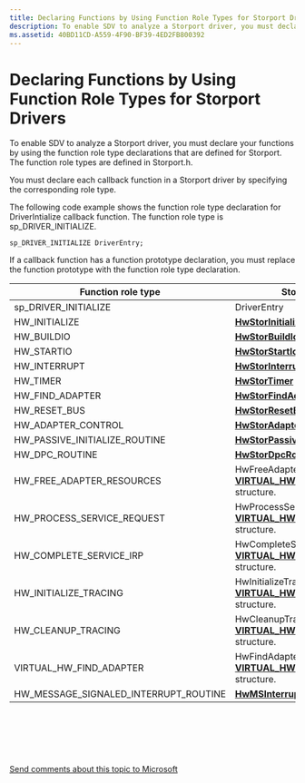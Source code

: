 ```yaml
---
title: Declaring Functions by Using Function Role Types for Storport Drivers
description: To enable SDV to analyze a Storport driver, you must declare your functions by using the function role type declarations that are defined for Storport. The function role types are defined in Storport.h.
ms.assetid: 40BD11CD-A559-4F90-BF39-4ED2FB800392
---
```


# Declaring Functions by Using Function Role Types for Storport Drivers


To enable SDV to analyze a Storport driver, you must declare your functions by using the function role type declarations that are defined for Storport. The function role types are defined in Storport.h.

You must declare each callback function in a Storport driver by specifying the corresponding role type.

The following code example shows the function role type declaration for DriverIntialize callback function. The function role type is sp\_DRIVER\_INITIALIZE.

```
sp_DRIVER_INITIALIZE DriverEntry;
```

If a callback function has a function prototype declaration, you must replace the function prototype with the function role type declaration.

| Function role type                        | Storport routine                                                                                                               |
|-------------------------------------------|--------------------------------------------------------------------------------------------------------------------------------|
| sp\_DRIVER\_INITIALIZE                    | DriverEntry                                                                                                                    |
| HW\_INITIALIZE                            | [**HwStorInitialize**](https://msdn.microsoft.com/library/windows/hardware/ff557396)                                                                               |
| HW\_BUILDIO                               | [**HwStorBuildIo**](https://msdn.microsoft.com/library/windows/hardware/ff557369)                                                                                     |
| HW\_STARTIO                               | [**HwStorStartIo**](https://msdn.microsoft.com/library/windows/hardware/ff557423)                                                                                     |
| HW\_INTERRUPT                             | [**HwStorInterrupt**](https://msdn.microsoft.com/library/windows/hardware/ff557403)                                                                                 |
| HW\_TIMER                                 | [**HwStorTimer**](https://msdn.microsoft.com/library/windows/hardware/ff557426)                                                                                         |
| HW\_FIND\_ADAPTER                         | [**HwStorFindAdapter**](https://msdn.microsoft.com/library/windows/hardware/ff557390)                                                                             |
| HW\_RESET\_BUS                            | [**HwStorResetBus**](https://msdn.microsoft.com/library/windows/hardware/ff557415)                                                                                   |
| HW\_ADAPTER\_CONTROL                      | [**HwStorAdapterControl**](https://msdn.microsoft.com/library/windows/hardware/ff557365)                                                                       |
| HW\_PASSIVE\_INITIALIZE\_ROUTINE          | [**HwStorPassiveInitializeRoutine**](https://msdn.microsoft.com/library/windows/hardware/ff557407)                                                   |
| HW\_DPC\_ROUTINE                          | [**HwStorDpcRoutine**](https://msdn.microsoft.com/library/windows/hardware/ff557383)                                                                               |
| HW\_FREE\_ADAPTER\_RESOURCES              | HwFreeAdapterResources part of the [**VIRTUAL\_HW\_INITIALIZATION\_DATA**](https://msdn.microsoft.com/library/windows/hardware/ff568010) structure.  |
| HW\_PROCESS\_SERVICE\_REQUEST             | HwProcessServiceRequest part of the [**VIRTUAL\_HW\_INITIALIZATION\_DATA**](https://msdn.microsoft.com/library/windows/hardware/ff568010) structure. |
| HW\_COMPLETE\_SERVICE\_IRP                | HwCompleteServiceIrp part of the [**VIRTUAL\_HW\_INITIALIZATION\_DATA**](https://msdn.microsoft.com/library/windows/hardware/ff568010) structure.    |
| HW\_INITIALIZE\_TRACING                   | HwInitializeTracing part of the [**VIRTUAL\_HW\_INITIALIZATION\_DATA**](https://msdn.microsoft.com/library/windows/hardware/ff568010) structure.     |
| HW\_CLEANUP\_TRACING                      | HwCleanupTracing part of the [**VIRTUAL\_HW\_INITIALIZATION\_DATA**](https://msdn.microsoft.com/library/windows/hardware/ff568010) structure.        |
| VIRTUAL\_HW\_FIND\_ADAPTER                | HwFindAdapter part of the [**VIRTUAL\_HW\_INITIALIZATION\_DATA**](https://msdn.microsoft.com/library/windows/hardware/ff568010) structure.           |
| HW\_MESSAGE\_SIGNALED\_INTERRUPT\_ROUTINE | [**HwMSInterruptRoutine**](https://msdn.microsoft.com/library/windows/hardware/ff557268)                                                                       |

 

 

 

[Send comments about this topic to Microsoft](mailto:wsddocfb@microsoft.com?subject=Documentation%20feedback%20[devtest\devtest]:%20Declaring%20Functions%20by%20Using%20Function%20Role%20Types%20for%20Storport%20Drivers%20%20RELEASE:%20%2811/17/2016%29&body=%0A%0APRIVACY%20STATEMENT%0A%0AWe%20use%20your%20feedback%20to%20improve%20the%20documentation.%20We%20don't%20use%20your%20email%20address%20for%20any%20other%20purpose,%20and%20we'll%20remove%20your%20email%20address%20from%20our%20system%20after%20the%20issue%20that%20you're%20reporting%20is%20fixed.%20While%20we're%20working%20to%20fix%20this%20issue,%20we%20might%20send%20you%20an%20email%20message%20to%20ask%20for%20more%20info.%20Later,%20we%20might%20also%20send%20you%20an%20email%20message%20to%20let%20you%20know%20that%20we've%20addressed%20your%20feedback.%0A%0AFor%20more%20info%20about%20Microsoft's%20privacy%20policy,%20see%20http://privacy.microsoft.com/default.aspx. "Send comments about this topic to Microsoft")




